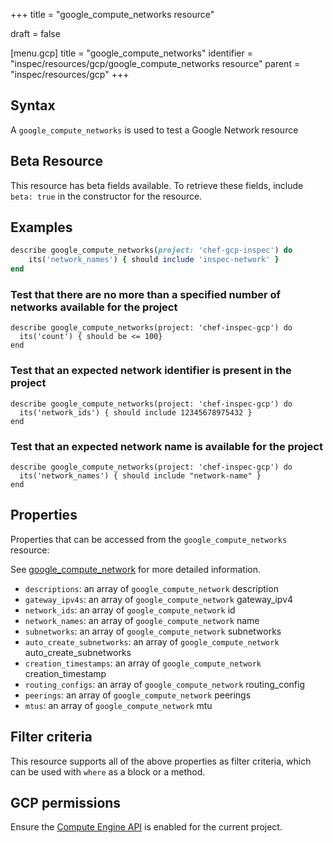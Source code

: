 +++
title = "google_compute_networks resource"

draft = false


[menu.gcp]
title = "google_compute_networks"
identifier = "inspec/resources/gcp/google_compute_networks resource"
parent = "inspec/resources/gcp"
+++

## Syntax

A `google_compute_networks` is used to test a Google Network resource


## Beta Resource
This resource has beta fields available. To retrieve these fields, include `beta: true` in the constructor for the resource.

## Examples

```ruby
describe google_compute_networks(project: 'chef-gcp-inspec') do
	its('network_names') { should include 'inspec-network' }
end
```

### Test that there are no more than a specified number of networks available for the project

    describe google_compute_networks(project: 'chef-inspec-gcp') do
      its('count') { should be <= 100}
    end

### Test that an expected network identifier is present in the project 

    describe google_compute_networks(project: 'chef-inspec-gcp') do
      its('network_ids') { should include 12345678975432 }
    end

### Test that an expected network name is available for the project

    describe google_compute_networks(project: 'chef-inspec-gcp') do
      its('network_names') { should include "network-name" }
    end


## Properties

Properties that can be accessed from the `google_compute_networks` resource:

See [google_compute_network](google_compute_network) for more detailed information.

  * `descriptions`: an array of `google_compute_network` description
  * `gateway_ipv4s`: an array of `google_compute_network` gateway_ipv4
  * `network_ids`: an array of `google_compute_network` id
  * `network_names`: an array of `google_compute_network` name
  * `subnetworks`: an array of `google_compute_network` subnetworks
  * `auto_create_subnetworks`: an array of `google_compute_network` auto_create_subnetworks
  * `creation_timestamps`: an array of `google_compute_network` creation_timestamp
  * `routing_configs`: an array of `google_compute_network` routing_config
  * `peerings`: an array of `google_compute_network` peerings
  * `mtus`: an array of `google_compute_network` mtu

## Filter criteria

This resource supports all of the above properties as filter criteria, which can be used
with `where` as a block or a method.

## GCP permissions

Ensure the [Compute Engine API](https://console.cloud.google.com/apis/library/compute.googleapis.com/) is enabled for the current project.
